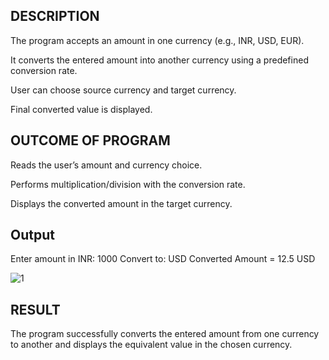 
## DESCRIPTION 




The program accepts an amount in one currency (e.g., INR, USD, EUR).

It converts the entered amount into another currency using a predefined conversion rate.

User can choose source currency and target currency.

Final converted value is displayed.
## OUTCOME OF PROGRAM
Reads the user’s amount and currency choice.

Performs multiplication/division with the conversion rate.

Displays the converted amount in the target currency.
## Output 

Enter amount in INR: 1000
Convert to: USD
Converted Amount = 12.5 USD


![1](https://github.com/user-attachments/assets/a81c06ec-d72c-4af0-bc0d-b45073d0f12c)




## RESULT
The program successfully converts the entered amount from one currency to another and displays the equivalent value in the chosen currency.